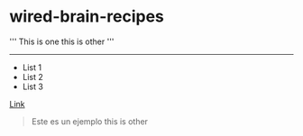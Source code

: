 # wired-brain-recipes

'''
This is one
this is other
'''

***

- List 1
- List 2
- List 3

[Link](https://www.google.com)

> Este es un ejemplo
> this is other
